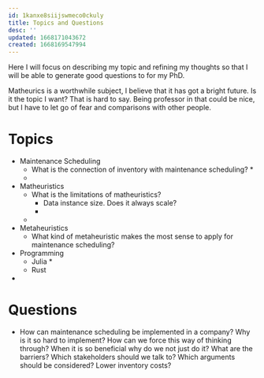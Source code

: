 ```yaml
---
id: 1kanxe8siijswmeco0ckuly
title: Topics and Questions
desc: ''
updated: 1668171043672
created: 1668169547994
---
```


Here I will focus on describing my topic and refining my thoughts so that I will be able to generate good questions to for my PhD.


Matheurics is a worthwhile subject, I believe that it has got a bright future. Is it the topic I want? That is hard to say. Being professor in that could be nice, but I have to let go of fear and comparisons with other people. 


# Topics
* Maintenance Scheduling
    * What is the connection of inventory with maintenance scheduling? * 
    * 
* Matheuristics
    * What is the limitations of matheuristics?
        * Data instance size. Does it always scale?
        * 
    * 
* Metaheuristics
    * What kind of metaheuristic makes the most sense to apply for maintenance scheduling?
* Programming
    * Julia
        * 
    * Rust
* 


# Questions
* How can maintenance scheduling be implemented in a company? Why is it so hard to implement? How can we force this way of thinking through? When it is so beneficial why do we not just do it? What are the barriers? Which stakeholders should we talk to? Which arguments should be considered? Lower inventory costs? 